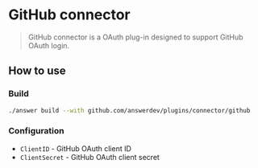 # GitHub connector
> GitHub connector is a OAuth plug-in designed to support GitHub OAuth login.

## How to use

### Build
```bash
./answer build --with github.com/answerdev/plugins/connector/github
```

### Configuration
- `ClientID` - GitHub OAuth client ID
- `ClientSecret` - GitHub OAuth client secret